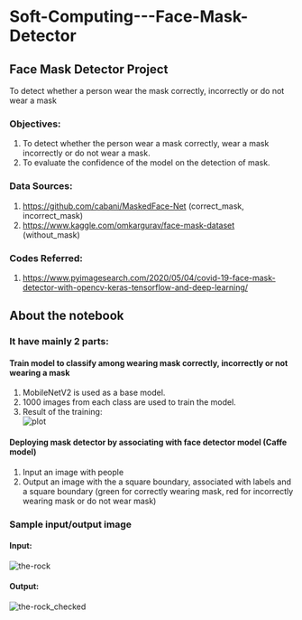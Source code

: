 # Soft-Computing---Face-Mask-Detector

## Face Mask Detector Project
To detect whether a person wear the mask correctly, incorrectly or do not wear a mask

### Objectives: 
1. To detect whether the person wear a mask correctly, wear a mask incorrectly or do not wear a mask.
2. To evaluate the confidence of the model on the detection of mask.

### Data Sources:
1. https://github.com/cabani/MaskedFace-Net (correct_mask, incorrect_mask)
2. https://www.kaggle.com/omkargurav/face-mask-dataset (without_mask)

### Codes Referred:
1. https://www.pyimagesearch.com/2020/05/04/covid-19-face-mask-detector-with-opencv-keras-tensorflow-and-deep-learning/

## About the notebook

### It have mainly 2 parts:
#### Train model to classify among wearing mask correctly, incorrectly or not wearing a mask
1. MobileNetV2 is used as a base model.
2. 1000 images from each class are used to train the model.
3. Result of the training: <br>
![plot](https://user-images.githubusercontent.com/47239545/120218868-ef2ea480-c26c-11eb-9516-3182c9ef794d.png)

#### Deploying mask detector by associating with face detector model (Caffe model)
1. Input an image with people
2. Output an image with the a square boundary, associated with labels and a square boundary (green for correctly wearing mask, red for incorrectly wearing mask or do not wear mask)

### Sample input/output image
#### Input:
![the-rock](https://user-images.githubusercontent.com/47239545/120218796-d7572080-c26c-11eb-9ee4-8c74b7917c8d.jpg)

#### Output:
![the-rock_checked](https://user-images.githubusercontent.com/47239545/120218794-d58d5d00-c26c-11eb-97fc-c1680d4b1a99.jpg)





